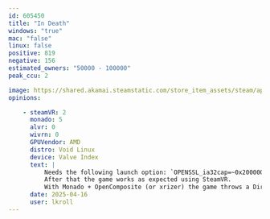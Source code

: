 ```yaml
---
id: 605450
title: "In Death"
windows: "true"
mac: "false"
linux: false
positive: 819
negative: 156
estimated_owners: "50000 - 100000"
peak_ccu: 2

image: https://shared.akamai.steamstatic.com/store_item_assets/steam/apps/605450/header.jpg?t=1715907411
opinions:

    - steamVR: 2
      monado: 5
      alvr: 0
      wivrn: 0
      GPUVendor: AMD
      distro: Void Linux
      device: Valve Index
      text: |
          Needs the following launch option: `OPENSSL_ia32cap=~0x20000000 %command%`
          After that the game works as expected using SteamVR.
          With Monado + OpenComposite (or xrizer) the game throws a DirectX error and does not start.
      date: 2025-04-16
      user: lkroll
---
```

